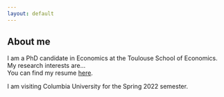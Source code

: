 ```yaml
---
layout: default
---
```


## About me

I am a PhD candidate in Economics at the Toulouse School of Economics.  
My research interests are...  
You can find my resume [here](assets/images/CV_AJacquet.pdf).  

I am visiting Columbia University for the Spring 2022 semester.
